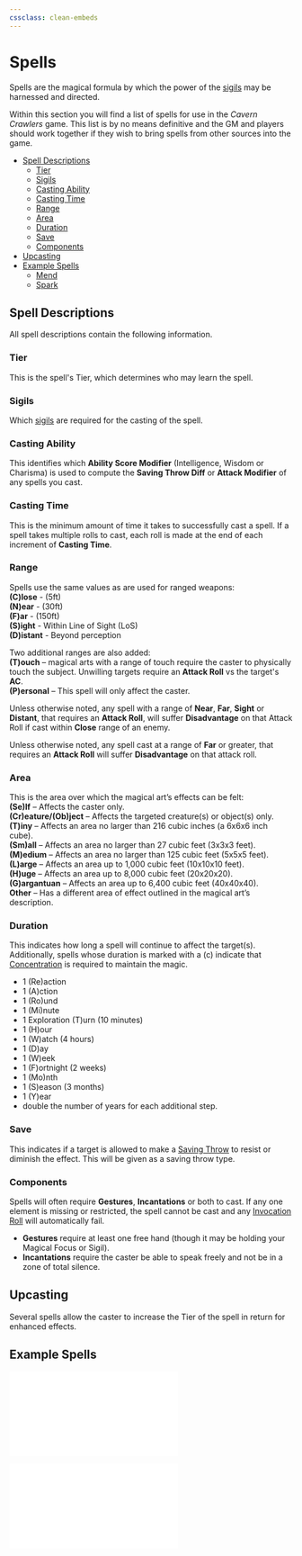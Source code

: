 ```yaml
---
cssclass: clean-embeds
---
```

# Spells
Spells are the magical formula by which the power of the [sigils](magic/Sigils.md) may be harnessed and directed.

Within this section you will find a list of spells for use in the *Cavern Crawlers* game.  This list is by no means definitive and the GM and players should work together if they wish to bring spells from other sources into the game.
- [Spell Descriptions](#Spell%20Descriptions)
	- [Tier](#Tier)
	- [Sigils](#Sigils)
	- [Casting Ability](#Casting%20Ability)
	- [Casting Time](#Casting%20Time)
	- [Range](#Range)
	- [Area](#Area)
	- [Duration](#Duration)
	- [Save](#Save)
	- [Components](#Components)
- [Upcasting](#Upcasting)
- [Example Spells](#Example%20Spells)
	- [Mend](#Mend)
	- [Spark](#Spark)

## Spell Descriptions

All spell descriptions contain the following information.

### Tier
This is the spell's Tier, which determines who may learn the spell.

### Sigils
Which [sigils](magic/Sigils.md) are required for the casting of the spell.

### Casting Ability
This identifies which **Ability Score Modifier** (Intelligence, Wisdom or Charisma) is used to compute the **Saving Throw Diff** or **Attack Modifier** of any spells you cast.

### Casting Time
This is the minimum amount of time it takes to successfully cast a spell.  If a spell takes multiple rolls to cast, each roll is made at the end of each increment of **Casting Time**.

### Range
Spells use the same values as are used for ranged weapons:<br/>
**(C)lose** - (5ft)<br/>
**(N)ear** - (30ft)<br/>
**(F)ar** - (150ft)<br/>
**(S)ight** - Within Line of Sight (LoS)<br/>
**(D)istant** - Beyond perception

Two additional ranges are also added:<br/>
**(T)ouch** – magical arts with a range of touch require the caster to physically touch the subject.  Unwilling targets require an **Attack Roll** vs the target's **AC**.<br/>
**(P)ersonal** – This spell will only affect the caster.

Unless otherwise noted, any spell with a range of **Near**, **Far**, **Sight** or **Distant**, that requires an **Attack Roll**, will suffer **Disadvantage** on that Attack Roll if cast within **Close** range of an enemy.

Unless otherwise noted, any spell cast at a range of **Far** or greater, that requires an **Attack Roll** will suffer **Disadvantage** on that attack roll.

### Area
This is the area over which the magical art’s effects can be felt:<br/>
**(Se)lf** – Affects the caster only.<br/>
**(Cr)eature/(Ob)ject** – Affects the targeted creature(s) or object(s) only.<br/>
**(T)iny** – Affects an area no larger than 216 cubic inches (a 6x6x6 inch cube).<br/>
**(Sm)all** – Affects an area no larger than 27 cubic feet (3x3x3 feet).<br/>
**(M)edium** – Affects an area no larger than 125 cubic feet (5x5x5 feet).<br/>
**(L)arge** – Affects an area up to 1,000 cubic feet (10x10x10 feet).<br/>
**(H)uge** – Affects an area up to 8,000 cubic feet (20x20x20).<br/>
**(G)argantuan** – Affects an area up to 6,400 cubic feet (40x40x40).<br/>
**Other** – Has a different area of effect outlined in the magical art’s description.<br/>

### Duration
This indicates how long a spell will continue to affect the target(s).  Additionally, spells whose duration is marked with a (c) indicate that [Concentration](magic/MagicalArts.md#Concentration) is required to maintain the magic.
- 1 (Re)action
- 1 (A)ction
- 1 (Ro)und
- 1 (Mi)nute
- 1 Exploration (T)urn (10 minutes)
- 1 (H)our
- 1 (W)atch (4 hours)
- 1 (D)ay
- 1 (W)eek
- 1 (F)ortnight (2 weeks)
- 1 (Mo)nth
- 1 (S)eason (3 months)
- 1 (Y)ear
- double the number of years for each additional step.

### Save
This indicates if a target is allowed to make a [Saving Throw](CoreRules.md#Saving%20Throws) to resist or diminish the effect.  This will be given as a saving throw type.

### Components
Spells will often require **Gestures**, **Incantations** or both to cast.  If any one element is missing or restricted, the spell cannot be cast and any [Invocation Roll](magic/MagicalArts.md#the%20invocation%20roll) will automatically fail.
- **Gestures** require at least one free hand (though it may be holding your Magical Focus or Sigil).
- **Incantations** require the caster be able to speak freely and not be in a zone of total silence.

## Upcasting
Several spells allow the caster to increase the Tier of the spell in return for enhanced effects.  

## Example Spells

![](magic/TierZeroSpells.md#mend)

![](magic/TierZeroSpells.md#spark)
